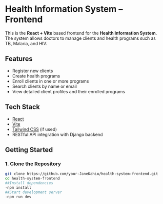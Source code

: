 #  Health Information System – Frontend

This is the **React + Vite** based frontend for the **Health Information System**. The system allows doctors to manage clients and health programs such as TB, Malaria, and HIV.

## Features

-  Register new clients
- Create health programs
- Enroll clients in one or more programs
- Search clients by name or email
- View detailed client profiles and their enrolled programs

##  Tech Stack

- [React](https://reactjs.org/)
- [Vite](https://vitejs.dev/)
- [Tailwind CSS](https://tailwindcss.com/) (if used)
- RESTful API integration with Django backend

##  Getting Started

### 1. Clone the Repository

```bash
git clone https://github.com/your-JaneKahiu/health-system-frontend.git
cd health-system-frontend
##Install dependencies
-npm install
##Start development server
-npm run dev

